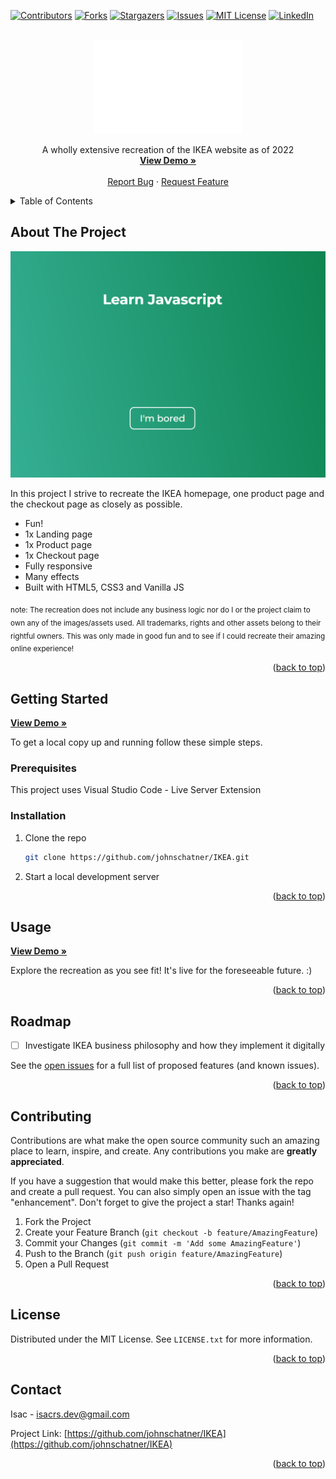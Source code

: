 <!-- Improved compatibility of back to top link: See: https://github.com/othneildrew/Best-README-Template/pull/73 -->

<a name="readme-top"></a>

<!--
*** Thanks for checking out the Best-README-Template. If you have a suggestion
*** that would make this better, please fork the repo and create a pull request
*** or simply open an issue with the tag "enhancement".
*** Don't forget to give the project a star!
*** Thanks again! Now go create something AMAZING! :D
-->

<!-- PROJECT SHIELDS -->
<!--
*** I'm using markdown "reference style" links for readability.
*** Reference links are enclosed in brackets [ ] instead of parentheses ( ).
*** See the bottom of this document for the declaration of the reference variables
*** for contributors-url, forks-url, etc. This is an optional, concise syntax you may use.
*** https://www.markdownguide.org/basic-syntax/#reference-style-links
-->

[![Contributors][contributors-shield]][contributors-url]
[![Forks][forks-shield]][forks-url]
[![Stargazers][stars-shield]][stars-url]
[![Issues][issues-shield]][issues-url]
[![MIT License][license-shield]][license-url]
[![LinkedIn][linkedin-shield]][linkedin-url]

<!-- PROJECT LOGO -->
<br />
<div align="center">
  <a href="https://github.com/johnschatner/IKEA">
    <img src="public/logo.png" alt="Logo" width="240" height="150">
  </a>

  <p align="center">
    A wholly extensive recreation of the IKEA website as of 2022
    <br />
    <a target="_blank" href="https://boringapi.netlify.app/"><strong>View Demo »</strong></a>
    <br />
    <br />
    <a href="https://github.com/johnschatner/BoringAPI/issues">Report Bug</a>
    ·
    <a href="https://github.com/johnschatner/BoringAPI/issues">Request Feature</a>
  </p>
</div>

<!-- TABLE OF CONTENTS -->
<details>
  <summary>Table of Contents</summary>
  <ol>
    <li>
      <a href="#about-the-project">About The Project</a>
      <ul>
        <li><a href="#built-with">Built With</a></li>
      </ul>
    </li>
    <li>
      <a href="#getting-started">Getting Started</a>
      <ul>
        <li><a href="#prerequisites">Prerequisites</a></li>
        <li><a href="#installation">Installation</a></li>
      </ul>
    </li>
    <li><a href="#usage">Usage</a></li>
    <li><a href="#roadmap">Roadmap</a></li>
    <li><a href="#contributing">Contributing</a></li>
    <li><a href="#license">License</a></li>
    <li><a href="#contact">Contact</a></li>
    <!-- <li><a href="#acknowledgments">Acknowledgments</a></li> -->
  </ol>
</details>

<!-- ABOUT THE PROJECT -->

## About The Project

[![Product Name Screen Shot][product-screenshot]](https://boringapi.netlify.app/)

In this project I strive to recreate the IKEA homepage, one product page and the checkout page as closely as possible.
<br>

- Fun!
- 1x Landing page
- 1x Product page
- 1x Checkout page
- Fully responsive
- Many effects
- Built with HTML5, CSS3 and Vanilla JS

<sub>note: The recreation does not include any business logic nor do I or the project claim to own any of the images/assets used. All trademarks, rights and other assets belong to their rightful owners. This was only made in good fun and to see if I could recreate their amazing online experience!</sub>

<p align="right">(<a href="#readme-top">back to top</a>)</p>

<!--
### Built With

- [![React][react.js]][react-url]

<p align="right">(<a href="#readme-top">back to top</a>)</p>
-->

<!-- GETTING STARTED -->

## Getting Started

<a target="_blank" href="https://boringapi.netlify.app/"><strong>View Demo »</strong></a>

To get a local copy up and running follow these simple steps.

### Prerequisites

This project uses Visual Studio Code - Live Server Extension

<!-- - npm
  ```sh
  npm install npm@latest -g
  ``` -->

### Installation

1. Clone the repo
   ```sh
   git clone https://github.com/johnschatner/IKEA.git
   ```
   <!-- 2. Install NPM packages
      ```sh
      npm install
      ``` -->
2. Start a local development server

<p align="right">(<a href="#readme-top">back to top</a>)</p>

<!-- USAGE EXAMPLES -->

## Usage

<a target="_blank" href="https://boringapi.netlify.app/"><strong>View Demo »</strong></a>

Explore the recreation as you see fit! It's live for the foreseeable future. :)

<p align="right">(<a href="#readme-top">back to top</a>)</p>

<!-- ROADMAP -->

## Roadmap

- [ ] Investigate IKEA business philosophy and how they implement it digitally

See the [open issues](https://github.com/johnschatner/BoringAPI/issues) for a full list of proposed features (and known issues).

<p align="right">(<a href="#readme-top">back to top</a>)</p>

<!-- CONTRIBUTING -->

## Contributing

Contributions are what make the open source community such an amazing place to learn, inspire, and create. Any contributions you make are **greatly appreciated**.

If you have a suggestion that would make this better, please fork the repo and create a pull request. You can also simply open an issue with the tag "enhancement".
Don't forget to give the project a star! Thanks again!

1. Fork the Project
2. Create your Feature Branch (`git checkout -b feature/AmazingFeature`)
3. Commit your Changes (`git commit -m 'Add some AmazingFeature'`)
4. Push to the Branch (`git push origin feature/AmazingFeature`)
5. Open a Pull Request

<p align="right">(<a href="#readme-top">back to top</a>)</p>

<!-- LICENSE -->

## License

Distributed under the MIT License. See `LICENSE.txt` for more information.

<p align="right">(<a href="#readme-top">back to top</a>)</p>

<!-- CONTACT -->

## Contact

Isac - isacrs.dev@gmail.com

Project Link: [https://github.com/johnschatner/IKEA](https://github.com/johnschatner/IKEA)

<p align="right">(<a href="#readme-top">back to top</a>)</p>

<!-- ACKNOWLEDGMENTS -->

<!--
## Acknowledgments

- []()
- []()
- []()


<p align="right">(<a href="#readme-top">back to top</a>)</p>
-->

<!-- MARKDOWN LINKS & IMAGES -->
<!-- https://www.markdownguide.org/basic-syntax/#reference-style-links -->

[contributors-shield]: https://img.shields.io/github/contributors/johnschatner/IKEA.svg?style=for-the-badge
[contributors-url]: https://github.com/johnschatner/BoringAPI/graphs/contributors
[forks-shield]: https://img.shields.io/github/forks/johnschatner/IKEA.svg?style=for-the-badge
[forks-url]: https://github.com/johnschatner/BoringAPI/network/members
[stars-shield]: https://img.shields.io/github/stars/johnschatner/IKEA.svg?style=for-the-badge
[stars-url]: https://github.com/johnschatner/BoringAPI/stargazers
[issues-shield]: https://img.shields.io/github/issues/johnschatner/IKEA.svg?style=for-the-badge
[issues-url]: https://github.com/johnschatner/BoringAPI/issues
[license-shield]: https://img.shields.io/github/license/johnschatner/IKEA.svg?style=for-the-badge
[license-url]: https://github.com/johnschatner/BoringAPI/blob/master/LICENSE.txt
[linkedin-shield]: https://img.shields.io/badge/-LinkedIn-black.svg?style=for-the-badge&logo=linkedin&colorB=555
[linkedin-url]: https://linkedin.com/in/isac-rasmusson-99344924b
[product-screenshot]: public/project-screen-1.png
[next.js]: https://img.shields.io/badge/next.js-000000?style=for-the-badge&logo=nextdotjs&logoColor=white
[next-url]: https://nextjs.org/
[react.js]: https://img.shields.io/badge/React-20232A?style=for-the-badge&logo=react&logoColor=61DAFB
[react-url]: https://reactjs.org/
[vue.js]: https://img.shields.io/badge/Vue.js-35495E?style=for-the-badge&logo=vuedotjs&logoColor=4FC08D
[vue-url]: https://vuejs.org/
[angular.io]: https://img.shields.io/badge/Angular-DD0031?style=for-the-badge&logo=angular&logoColor=white
[angular-url]: https://angular.io/
[svelte.dev]: https://img.shields.io/badge/Svelte-4A4A55?style=for-the-badge&logo=svelte&logoColor=FF3E00
[svelte-url]: https://svelte.dev/
[laravel.com]: https://img.shields.io/badge/Laravel-FF2D20?style=for-the-badge&logo=laravel&logoColor=white
[laravel-url]: https://laravel.com
[bootstrap.com]: https://img.shields.io/badge/Bootstrap-563D7C?style=for-the-badge&logo=bootstrap&logoColor=white
[bootstrap-url]: https://getbootstrap.com
[jquery.com]: https://img.shields.io/badge/jQuery-0769AD?style=for-the-badge&logo=jquery&logoColor=white
[jquery-url]: https://jquery.com
